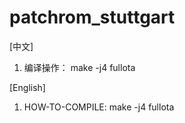 patchrom_stuttgart
==================
[中文]
1. 编译操作：
  make -j4 fullota

[English]
1. HOW-TO-COMPILE:
  make -j4 fullota
